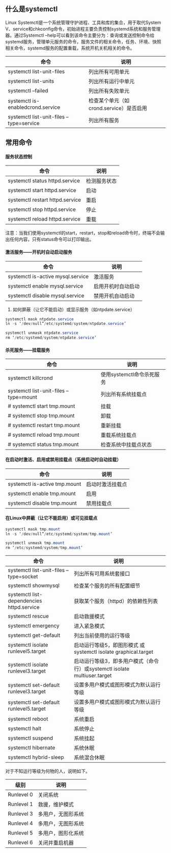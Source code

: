 ## 什么是systemctl



Linux Systemctl是一个系统管理守护进程、工具和库的集合，用于取代System V、service和chkconfig命令，初始进程主要负责控制systemd系统和服务管理器。通过Systemctl –help可以看到该命令主要分为：查询或发送控制命令给systemd服务，管理单元服务的命令，服务文件的相关命令，任务、环境、快照相关命令，systemd服务的配置重载，系统开机关机相关的命令。

| 命令                                    | 说明                                     |
| --------------------------------------- | ---------------------------------------- |
| systemctl list-unit-files               | 列出所有可用单元                         |
| systemctl list-units                    | 列出所有运行中单元                       |
| systemctl –failed                       | 列出所有失败单元                         |
| systemctl is-enabledcrond.service       | 检查某个单元（如 crond.service）是否启用 |
| systemctl list-unit-files –type=service | 列出所有服务                             |

## 常用命令



#### 服务状态控制

| 命令                            | 说明         |
| ------------------------------- | ------------ |
| systemctl status httpd.service  | 检测服务状态 |
| systemctl start httpd.service   | 启动         |
| systemctl restart httpd.service | 重启         |
| systemctl stop httpd.service    | 停止         |
| systemctl reload httpd.service  | 重载         |

注意：当我们使用systemctl的start，restart，stop和reload命令时，终端不会输出任何内容，只有status命令可以打印输出。

#### 激活服务——开机时自动启动服务

| 命令                              | 说明               |
| --------------------------------- | ------------------ |
| systemctl is-active mysql.service | 激活服务           |
| systemctl enable mysql.service    | 启用开机时自动启动 |
| systemctl disable mysql.service   | 禁用开机自动启动   |

1. 如何屏蔽（让它不能启动）或显示服务（如ntpdate.service）



```csharp
systemctl mask ntpdate.service
ln -s ‘/dev/null”/etc/systemd/system/ntpdate.service’

systemctl unmask ntpdate.service
rm ‘/etc/systemd/system/ntpdate.service’
```

#### 杀死服务——挂载服务

| 命令                                  | 说明                      |
| ------------------------------------- | ------------------------- |
| systemctl killcrond                   | 使用systemctl命令杀死服务 |
| systemctl list-unit-files –type=mount | 列出所有系统挂载点        |
| # systemctl start tmp.mount           | 挂载                      |
| # systemctl stop tmp.mount            | 卸载                      |
| # systemctl restart tmp.mount         | 重新挂载                  |
| # systemctl reload tmp.mount          | 重载系统挂载点            |
| # systemctl status tmp.mount          | 检查系统中挂载点状态      |

#### 在启动时激活、启用或禁用挂载点（系统启动时自动挂载）

| 命令                          | 说明             |
| ----------------------------- | ---------------- |
| systemctl is-active tmp.mount | 启动时激活挂载点 |
| systemctl enable tmp.mount    | 启用             |
| systemctl disable tmp.mount   | 禁用挂载点       |

#### 在Linux中屏蔽（让它不能启用）或可见挂载点



```csharp
systemctl mask tmp.mount
ln -s ‘/dev/null”/etc/systemd/system/tmp.mount’

systemctl unmask tmp.mount
rm ‘/etc/systemd/system/tmp.mount’
```

| 命令                                      | 说明                                                         |
| ----------------------------------------- | ------------------------------------------------------------ |
| systemctl list-unit-files –type=socket    | 列出所有可用系统套接口                                       |
| systemctl showmysql                       | 检查某个服务的所有配置细节                                   |
| systemctl list-dependencies httpd.service | 获取某个服务（httpd）的依赖性列表                            |
| systemctl rescue                          | 启动救援模式                                                 |
| systemctl emergency                       | 进入紧急模式                                                 |
| systemctl get-default                     | 列出当前使用的运行等级                                       |
| systemctl isolate runlevel5.target        | 启动运行等级5，即图形模式 或 systemctl isolate graphical.target |
| systemctl isolate runlevel3.target        | 启动运行等级3，即多用户模式（命令行）或systemctl isolate multiuser.target |
| systemctl set-default runlevel3.target    | 设置多用户模式或图形模式为默认运行等级                       |
| systemctl set-default runlevel5.target    | 设置多用户模式或图形模式为默认运行等级                       |
| systemctl reboot                          | 系统重启                                                     |
| systemctl halt                            | 系统停止                                                     |
| systemctl suspend                         | 系统挂起                                                     |
| systemctl hibernate                       | 系统休眠                                                     |
| systemctl hybrid-sleep                    | 系统混合休眠                                                 |

对于不知运行等级为何物的人，说明如下。

| 级别       | 说明               |
| ---------- | ------------------ |
| Runlevel 0 | 关闭系统           |
| Runlevel 1 | 救援，维护模式     |
| Runlevel 3 | 多用户，无图形系统 |
| Runlevel 4 | 多用户，无图形系统 |
| Runlevel 5 | 多用户，图形化系统 |
| Runlevel 6 | 关闭并重启机器     |



